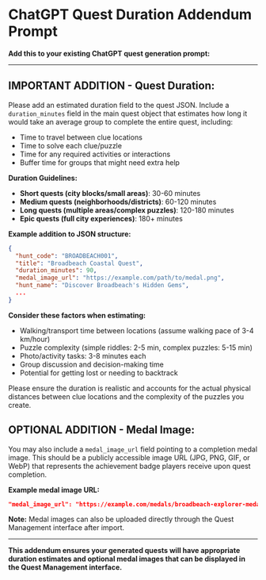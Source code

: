 # ChatGPT Quest Duration Addendum Prompt

**Add this to your existing ChatGPT quest generation prompt:**

---

## IMPORTANT ADDITION - Quest Duration:

Please add an estimated duration field to the quest JSON. Include a `duration_minutes` field in the main quest object that estimates how long it would take an average group to complete the entire quest, including:

- Time to travel between clue locations
- Time to solve each clue/puzzle
- Time for any required activities or interactions
- Buffer time for groups that might need extra help

**Duration Guidelines:**
- **Short quests (city blocks/small areas)**: 30-60 minutes
- **Medium quests (neighborhoods/districts)**: 60-120 minutes  
- **Long quests (multiple areas/complex puzzles)**: 120-180 minutes
- **Epic quests (full city experiences)**: 180+ minutes

**Example addition to JSON structure:**
```json
{
  "hunt_code": "BROADBEACH001",
  "title": "Broadbeach Coastal Quest",
  "duration_minutes": 90,
  "medal_image_url": "https://example.com/path/to/medal.png",
  "hunt_name": "Discover Broadbeach's Hidden Gems",
  ...
}
```

**Consider these factors when estimating:**
- Walking/transport time between locations (assume walking pace of 3-4 km/hour)
- Puzzle complexity (simple riddles: 2-5 min, complex puzzles: 5-15 min)
- Photo/activity tasks: 3-8 minutes each
- Group discussion and decision-making time
- Potential for getting lost or needing to backtrack

Please ensure the duration is realistic and accounts for the actual physical distances between clue locations and the complexity of the puzzles you create.

## OPTIONAL ADDITION - Medal Image:

You may also include a `medal_image_url` field pointing to a completion medal image. This should be a publicly accessible image URL (JPG, PNG, GIF, or WebP) that represents the achievement badge players receive upon quest completion.

**Example medal image URL:**
```json
"medal_image_url": "https://example.com/medals/broadbeach-explorer-medal.png"
```

**Note:** Medal images can also be uploaded directly through the Quest Management interface after import.

---

**This addendum ensures your generated quests will have appropriate duration estimates and optional medal images that can be displayed in the Quest Management interface.**
